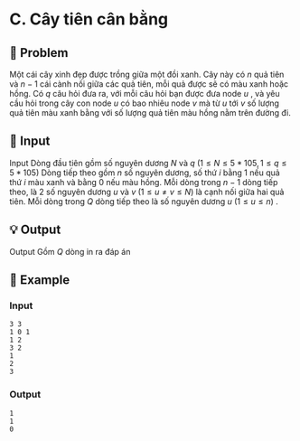 # C. Cây tiên cân bằng

## 📖 Problem

Một cái cây xinh đẹp được trồng giữa một đồi xanh. Cây này có
$n$
quả tiên và
$n- 1$
cái cành nối giữa các quả tiên, mỗi quả được sẽ có màu xanh hoặc hồng.
Có
$q$
câu hỏi đưa ra, với mỗi câu hỏi bạn được đưa node
$u$
, và yêu cầu hỏi trong cây con node
$u$
có bao nhiêu node
$v$
mà từ
$u$
tới
$v$
số lượng quả tiên màu xanh bằng với số lượng quả tiên màu hồng nằm trên đường đi.


## 🧩 Input

Input
Dòng đầu tiên gồm số nguyên dương
$N$
và
$q$
$(1 ≤N≤ 5 * 105, 1 ≤q≤ 5 * 105)$
Dòng tiếp theo gồm
$n$
số nguyên dương, số thứ
$i$
bằng
$1$
nếu quả thứ
$i$
màu xanh và bằng
$0$
nếu màu hồng.
Mỗi dòng trong
$n- 1$
dòng tiếp theo, là
$2$
số nguyên dương
$u$
và
$v$
$(1 ≤u≠v≤N)$
là cạnh nối giữa hai quả tiên.
Mỗi dòng trong
$Q$
dòng tiếp theo là số nguyên dương
$u$
$(1 ≤u≤n)$
.


## 💡 Output

Output
Gồm
$Q$
dòng in ra đáp án


## 🧠 Example

### Input

```text
3 3
1 0 1
1 2
3 2
1
2
3
```

### Output

```text
1
1
0
```


